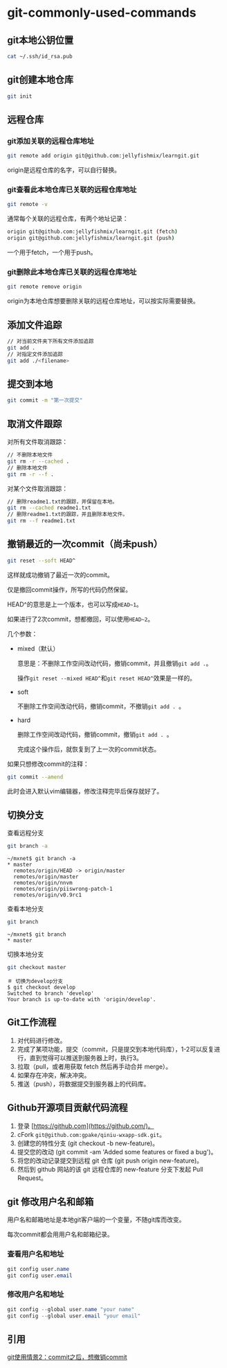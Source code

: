 # git-commonly-used-commands



## git本地公钥位置

```bash
cat ~/.ssh/id_rsa.pub
```



## git创建本地仓库

```bash
git init
```



## 远程仓库

### git添加关联的远程仓库地址

```bash
git remote add origin git@github.com:jellyfishmix/learngit.git
```

origin是远程仓库的名字，可以自行替换。

### git查看此本地仓库已关联的远程仓库地址

```bash
git remote -v 
```

通常每个关联的远程仓库，有两个地址记录：

```bash
origin git@github.com:jellyfishmix/learngit.git (fetch)
origin git@github.com:jellyfishmix/learngit.git (push)
```

一个用于fetch，一个用于push。

### git删除此本地仓库已关联的远程仓库地址

```bash
git remote remove origin
```

origin为本地仓库想要删除关联的远程仓库地址，可以按实际需要替换。



## 添加文件追踪

```bash
// 对当前文件夹下所有文件添加追踪
git add .
// 对指定文件添加追踪
git add ./<filename>
```



## 提交到本地

```bash
git commit -m "第一次提交"
```



## 取消文件跟踪

对所有文件取消跟踪：

```bash
// 不删除本地文件
git rm -r --cached .
// 删除本地文件
git rm -r --f .
```

对某个文件取消跟踪：

```bash
// 删除readme1.txt的跟踪，并保留在本地。
git rm --cached readme1.txt
// 删除readme1.txt的跟踪，并且删除本地文件。
git rm --f readme1.txt
```



## 撤销最近的一次commit（尚未push）

```bash
git reset --soft HEAD^
```

这样就成功撤销了最近一次的commit。

仅是撤回commit操作，所写的代码仍然保留。



HEAD^的意思是上一个版本，也可以写成`HEAD~1`。

如果进行了2次commit，想都撤回，可以使用`HEAD~2`。



几个参数：

- mixed（默认）

  意思是：不删除工作空间改动代码，撤销commit，并且撤销`git add .`。

  操作`git reset --mixed HEAD^`和`git reset HEAD^`效果是一样的。

- soft  

  不删除工作空间改动代码，撤销commit，不撤销`git add . `。

- hard

  删除工作空间改动代码，撤销commit，撤销`git add . `。

  完成这个操作后，就恢复到了上一次的commit状态。



如果只想修改commit的注释：

```bash
git commit --amend
```

此时会进入默认vim编辑器，修改注释完毕后保存就好了。



## 切换分支

查看远程分支

```bash
git branch -a 
```

```
~/mxnet$ git branch -a
* master
  remotes/origin/HEAD -> origin/master
  remotes/origin/master
  remotes/origin/nnvm
  remotes/origin/piiswrong-patch-1
  remotes/origin/v0.9rc1
```

查看本地分支

```bash
git branch
```

```
~/mxnet$ git branch
* master
```

切换本地分支

```bash
git checkout master
```

```
＃ 切换为develop分支
$ git checkout develop
Switched to branch 'develop'
Your branch is up-to-date with 'origin/develop'.
```



## Git工作流程

1. 对代码进行修改。
2. 完成了某项功能，提交（commit，只是提交到本地代码库），1-2可以反复进行，直到觉得可以推送到服务器上时，执行3。
3. 拉取（pull，或者用获取 fetch 然后再手动合并 merge）。
4. 如果存在冲突，解决冲突。
5. 推送（push），将数据提交到服务器上的代码库。



## Github开源项目贡献代码流程

1. 登录 [https://github.com](https://github.com/)。
2. cFork `git@github.com:gpake/qiniu-wxapp-sdk.git`。
3. 创建您的特性分支 (git checkout -b new-feature)。
4. 提交您的改动 (git commit -am 'Added some features or fixed a bug')。
5. 将您的改动记录提交到远程 git 仓库 (git push origin new-feature)。
6. 然后到 github 网站的该 git 远程仓库的 new-feature 分支下发起 Pull Request。



## git 修改用户名和邮箱

用户名和邮箱地址是本地git客户端的一个变量，不随git库而改变。

每次commit都会用用户名和邮箱纪录。

### 查看用户名和地址

```css
git config user.name
git config user.email
```

### 修改用户名和地址

```csharp
git config --global user.name "your name"
git config --global user.email "your email"
```



## 引用

[git使用情景2：commit之后，想撤销commit](https://blog.csdn.net/w958796636/article/details/53611133)